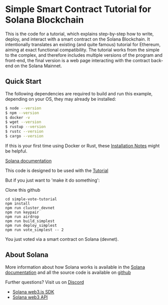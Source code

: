 <p align="center">
  <a href="https://mcf.rocks">
  </a>
</p>

# Simple Smart Contract Tutorial for Solana Blockchain

This is the code for a tutorial, which explains step-by-step how to write, deploy, and interact with a smart contract on the Solana Blockchain. It intentionally translates an existing (and quite famous) tutorial for Ethereum, aiming at exact functional compatibility. The tutorial works from the simple to the complex, and therefore includes multiple versions of the program and front-end, the final version is a web page interacting with the contract back-end on the Solana Mainnet.

## Quick Start

The following dependencies are required to build and run this example,
depending on your OS, they may already be installed:

```bash
$ node --version
$ npm --version
$ docker -v
$ wget --version
$ rustup --version
$ rustc --version
$ cargo --version
```

If this is your first time using Docker or Rust, these [Installation Notes](README-installation-notes.md) might be helpful.

[Solana documentation](https://docs.solana.com/)

This code is designed to be used with the [Tutorial](https://medium.com/@smith_10562/a-simple-solana-dapp-tutorial-6dedbdf65444)

But if you just want to 'make it do something':

Clone this github

```
cd simple-vote-tutorial
npm install
npm run cluster_devnet
npm run keypair
npm run airdrop
npm run build_simplest
npm run deploy_simplest
npm run vote_simplest -- 2
```

You just voted via a smart contract on Solana (devnet).

## About Solana

More information about how Solana works is available in the [Solana documentation](https://docs.solana.com/) and all the source code is available on [github](https://github.com/solana-labs/solana)

Further questions?  Visit us on [Discord](https://discordapp.com/invite/pquxPsq)

- [Solana web3.js SDK](https://github.com/solana-labs/solana-web3.js)
- [Solana web3 API](https://solana-labs.github.io/solana-web3.js)

